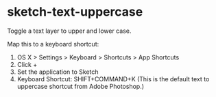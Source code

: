sketch-text-uppercase
=====================

Toggle a text layer to upper and lower case.

Map this to a keyboard shortcut:

1) OS X > Settings > Keyboard > Shortcuts > App Shortcuts
2) Click +
3) Set the application to Sketch
4) Keyboard Shortcut: SHIFT+COMMAND+K (This is the default text to uppercase shortcut from Adobe Photoshop.)
